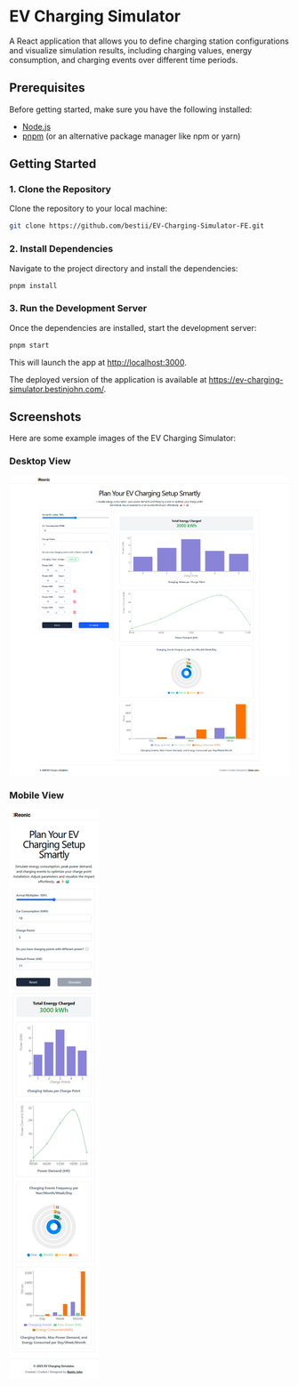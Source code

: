 # EV Charging Simulator

A React application that allows you to define charging station configurations and visualize simulation results, including charging values, energy consumption, and charging events over different time periods.

## Prerequisites

Before getting started, make sure you have the following installed:

- [Node.js](https://nodejs.org/)
- [pnpm](https://pnpm.io/) (or an alternative package manager like npm or yarn)

## Getting Started

### 1. Clone the Repository

Clone the repository to your local machine:

```bash
git clone https://github.com/bestii/EV-Charging-Simulator-FE.git
```

### 2. Install Dependencies

Navigate to the project directory and install the dependencies:

```bash
pnpm install
```

### 3. Run the Development Server

Once the dependencies are installed, start the development server:

```bash
pnpm start
```

This will launch the app at <http://localhost:3000>.

The deployed version of the application is available at <https://ev-charging-simulator.bestinjohn.com/>.

## Screenshots

Here are some example images of the EV Charging Simulator:

### Desktop View

![Desktop](https://raw.githubusercontent.com/bestii/EV-Charging-Simulator-FE/refs/heads/main/public/Desktop.png)

### Mobile View

![Mobile](https://raw.githubusercontent.com/bestii/EV-Charging-Simulator-FE/refs/heads/main/public/mobile_image.png)
